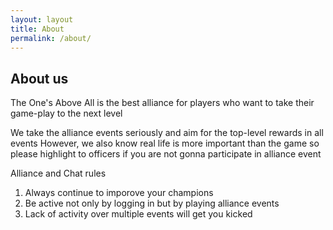 ```yaml
---
layout: layout
title: About
permalink: /about/
---
```


## About us

The One's Above All is the best alliance for players who want to take their game-play to the next level

We take the alliance events seriously and aim for the top-level rewards in all events
However, we also know real life is more important than the game so please highlight to officers if you are not gonna participate in alliance event

Alliance and Chat rules
1. Always continue to imporove your champions
2. Be active not only by logging in but by playing alliance events
3. Lack of activity over multiple events will get you kicked
